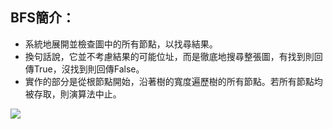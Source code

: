## BFS簡介：
- 系統地展開並檢查圖中的所有節點，以找尋結果。
- 換句話說，它並不考慮結果的可能位址，而是徹底地搜尋整張圖，有找到則回傳True，沒找到則回傳False。
- 實作的部分是從根節點開始，沿著樹的寬度遍歷樹的所有節點。若所有節點均被存取，則演算法中止。

![](https://github.com/ching-wen123/ching-wen/blob/master/Image/BFS.png)
